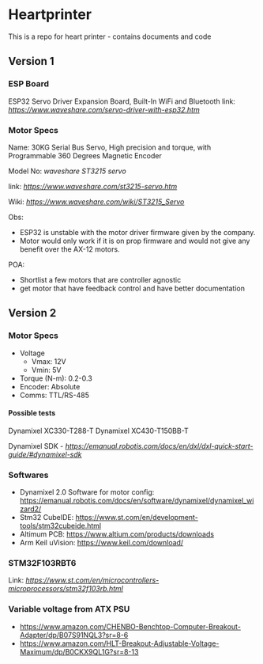 # Heartprinter
This is a repo for heart printer - contains documents and code

## Version 1
### ESP Board
ESP32 Servo Driver Expansion Board, Built-In WiFi and Bluetooth
link: *https://www.waveshare.com/servo-driver-with-esp32.htm*


### Motor Specs

Name: 30KG Serial Bus Servo, High precision and torque, with Programmable 360 Degrees Magnetic Encoder

Model No: *waveshare ST3215 servo*

link: *https://www.waveshare.com/st3215-servo.htm*

Wiki: *https://www.waveshare.com/wiki/ST3215_Servo*

Obs:
* ESP32 is unstable with the motor driver firmware given by the company.
* Motor would only work if it is on prop firmware and would not give any benefit over the AX-12 motors.

POA:
* Shortlist a few motors that are controller agnostic
* get motor that have feedback control and have better documentation

## Version 2
### Motor Specs
* Voltage
    * Vmax: 12V
    * Vmin: 5V
* Torque (N-m): 0.2-0.3
* Encoder: Absolute
* Comms: TTL/RS-485

#### Possible tests
Dynamixel XC330-T288-T
Dynamixel XC430-T150BB-T

Dynamixel SDK - *https://emanual.robotis.com/docs/en/dxl/dxl-quick-start-guide/#dynamixel-sdk*
### Softwares
- Dynamixel 2.0 Software for motor config: https://emanual.robotis.com/docs/en/software/dynamixel/dynamixel_wizard2/
- Stm32 CubeIDE: https://www.st.com/en/development-tools/stm32cubeide.html
- Altimum PCB: https://www.altium.com/products/downloads
- Arm Keil uVision: https://www.keil.com/download/
### STM32F103RBT6
Link: *https://www.st.com/en/microcontrollers-microprocessors/stm32f103rb.html*

### Variable voltage from ATX PSU
* https://www.amazon.com/CHENBO-Benchtop-Computer-Breakout-Adapter/dp/B07S91NQL3?sr=8-6
* https://www.amazon.com/HLT-Breakout-Adjustable-Voltage-Maximum/dp/B0CKX9QL1G?sr=8-13
